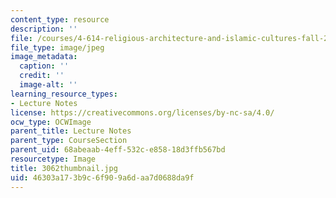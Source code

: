 ```yaml
---
content_type: resource
description: ''
file: /courses/4-614-religious-architecture-and-islamic-cultures-fall-2002/46303a173b9c6f909a6daa7d0688da9f_3062thumbnail.jpg
file_type: image/jpeg
image_metadata:
  caption: ''
  credit: ''
  image-alt: ''
learning_resource_types:
- Lecture Notes
license: https://creativecommons.org/licenses/by-nc-sa/4.0/
ocw_type: OCWImage
parent_title: Lecture Notes
parent_type: CourseSection
parent_uid: 68abeaab-4eff-532c-e858-18d3ffb567bd
resourcetype: Image
title: 3062thumbnail.jpg
uid: 46303a17-3b9c-6f90-9a6d-aa7d0688da9f
---
```

